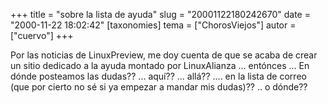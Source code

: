 +++
title = "sobre la lista de ayuda"
slug = "20001122180242670"
date = "2000-11-22 18:02:42"
[taxonomies]
tema = ["ChorosViejos"]
autor = ["cuervo"]
+++

Por las noticias de LinuxPreview, me doy cuenta de que se acaba de crear
un sitio dedicado a la ayuda montado por LinuxAlianza ... entónces ...
En dónde posteamos las dudas?? ... aquí?? ... allá?? .... en la lista de
correo (que por cierto no sé si ya empezar a mandar mis dudas)?? .. o
dónde??

